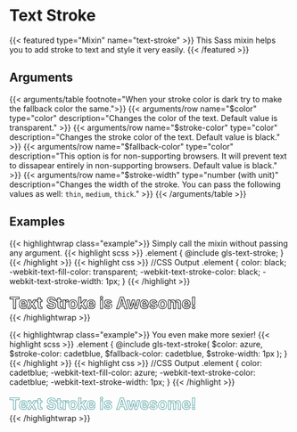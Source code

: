 # Text Stroke

{{< featured type="Mixin" name="text-stroke" >}}
This Sass mixin helps you to add stroke to text and style it very easily.
{{< /featured >}}

## Arguments

{{< arguments/table footnote="When your stroke color is dark try to make the fallback color the same.">}}
    {{< arguments/row name="$color" type="color" description="Changes the color of the text. Default value is transparent." >}}
    {{< arguments/row name="$stroke-color" type="color" description="Changes the stroke color of the text. Default value is black." >}}
    {{< arguments/row name="$fallback-color" type="color" description="This option is for non-supporting browsers. It will prevent text to dissapear entirely in non-supporting browsers. Default value is black." >}}
    {{< arguments/row name="$stroke-width" type="number (with unit)" description="Changes the width of the stroke. You can pass the following values as well: `thin`, `medium`, `thick`." >}}
{{< /arguments/table >}}

## Examples

{{< highlightwrap class="example">}}
Simply call the mixin without passing any argument. 
{{< highlight scss >}}
.element {
    @include gls-text-stroke;
}
{{< /highlight >}}
{{< highlight css >}}
//CSS Output
.element {
    color: black;
    -webkit-text-fill-color: transparent;
    -webkit-text-stroke-color: black;
    -webkit-text-stroke-width: 1px;
}
{{< /highlight >}}
<h1 style="margin: 0;color: black;-webkit-text-fill-color: transparent;-webkit-text-stroke-color: black;-webkit-text-stroke-width: 1px;">Text Stroke is Awesome!</h1>
{{< /highlightwrap >}}

{{< highlightwrap class="example">}}
You even make more sexier!
{{< highlight scss >}}
.element {
    @include gls-text-stroke(
        $color: azure,
        $stroke-color: cadetblue,
        $fallback-color: cadetblue,
        $stroke-width: 1px
    );
}
{{< /highlight >}}
{{< highlight css >}}
//CSS Output
.element {
    color: cadetblue;
    -webkit-text-fill-color: azure;
    -webkit-text-stroke-color: cadetblue;
    -webkit-text-stroke-width: 1px;
}
{{< /highlight >}}
<h1 style="margin: 0;color: cadetblue;-webkit-text-fill-color: azure;-webkit-text-stroke-color: cadetblue;-webkit-text-stroke-width: 1px;">Text Stroke is Awesome!</h1>
{{< /highlightwrap >}}

